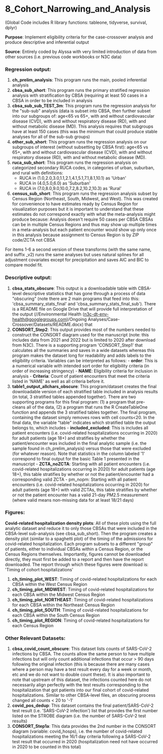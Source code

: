 # 8_Cohort_Narrowing_and_Analysis
(Global Code includes R library functions: tableone, tidyverse, survival, dplyr)

**Purpose**: Implement eligibility criteria for the case-crossover analysis and produce descriptive and inferential output

**Source**: Entirely coded by Alyssa with very limited introduction of data from other sources (i.e. previous code workbooks or N3C data)

### Regression output:
  1. **ch_prelim_analysis**: This program runs the main, pooled inferential analysis 
  2. **cbsa_sub_short**: This program runs the primary stratified regression analysis with stratification by CBSA (requiring at least 50 cases in a CBSA in order to be included in analysis
  3. **cbsa_sub_sub_TEST_3m**: This program runs the regression analysis for the "sub-sub" analysis (data is subset into CBSA, then further subset into our subgroups of: age<65 vs 65+, with and without cardiovascular disease (CVD), with and without respiratory disease (RD), with and without metabolic disease (MD). This analysis requires that subgroups have at least 150 cases (this was the minimum that could produce stable analyses for all of the sub-sub groups)
  4. **other_sub_short**: This program runs the regression analysis on our subgroups of interest (without subsetting by CBSA first): age<65 vs 65+, with and without cardiovascular disease (CVD), with and without respiratory disease (RD), with and without metabolic disease (MD).
  5. **ruca_sub_short**: This program runs the regression analysis on categorized secondary RUCA codes, in categories of urban, suburban, and rural with definitions:
     - RUCA in (1.0,2.0,3.0,1.1,2.1,4.1,5.1,7.1,8.1,10.1) as 'Urban'
     - RUCA in (4.0,5.0,6.0) as 'Suburban'
     - RUCA in (7.0,8.0,9.0,10.0,7.2,8.2,10.2,10.3) as 'Rural'
  6. **census_sub_short**: This program runs the regression analysis subset by Census Region (Northeast, South, Midwest, and West). This was created for convenience to have estimates ready by Census Region for visualization purposes but it is important to understand that these estimates do not correspond exactly with what the meta-analysis might produce because:
Analysis doesn't require 50 cases per CBSA
CBSAs can be in multiple Census Regions and thus may show up multiple times in a meta-analysis but each patient encounter would show up only once in this analysis because assignment to Census Region is by ZIP code/ZCTA not CBSA

For items 1-6 a second version of these transforms (with the same name, and suffix _v2) runs the same analyses but uses natural splines for all adjustment covariates except for precipitation and saves AIC and BIC to compare model fit.

### Descriptive output:
  1. **cbsa_stats_obscure**: This output is a downloadable table with CBSA-level descriptive statistics that has gone through a process of data "obscuring" (note there are 2 main programs that feed into this: 'cbsa_summary_stats_final' and 'cbsa_summary_stats_final_sub'). There is a README file on Google Drive that will provide full interpretation of the output (//Environmental Health (n3c-dt-env-health@googlegroups.com)/Ongoing Analyses/Case-Crossover/Datasets/README.docx) that
  2. **CONSORT_Step2**: This output provides most of the numbers needed to construct the CONSORT diagram used for the manuscript (note: this includes data from 2021 and 2022 but is limited to 2020 after download from N3C). There is a supporting program 'CONSORT_Step1' that calculates all the summaries and saves in a wide datasets whereas this program makes the dataset long for readability and adds labels to the eligibility criteria. Variables can be interpreted as follows:
    - **order**: This is a numerical variable with intended sort order for eligibility criteria (in order of increasing stringency)
    - **NAME**: Eligibility criteria for inclusion in analysis
    - **Criteria**: Count of patient encounters that meet the criteria listed in 'NAME' as well as all criteria before it.
  3. **table1_output_allchars_obscure**: This program/dataset creates the final downloadable version of each stratified table included in analysis results (in total, 3 stratified tables appended together). There are two supporting programs for this final program: (1) a program that pre-cleans all of the data, (2) a program that runs the R CreateTableOne function and appends the 3 stratified tables together. The final program, containing the dataset simply removes rows with cell counts<20. In the final data, the variable "table" indicates which stratified table the output belongs to, which includes
    - **included_excluded**: This is includes all patient encounters (i.e. covid-related hospitalizations occurring in 2020) for adult patients (age 18+) and stratifies by whether the patient/encounter was included in the final analytic sample (i.e. the sample found in ch_prelim_analysis) versus those that were excluded (for whatever reason). Note that statistics in the column labeled '1' correspond to final output for the basic Table 1 presented in the manuscript
    - **ZCTA_noZCTA**: Starting with all patient encounters  (i.e. covid-related hospitalizations occurring in 2020) for adult patients (age 18+), this table stratifies by whether or not the patient/encounter had a corresponding valid ZCTA
    - pm_nopm: Starting with all patient encounters (i.e. covid-related hospitalizations occurring in 2020) for adult patients (age 18+) with valid ZCTAs, this table stratifies by whether or not the patient encounter has a valid 21-day PM2.5 measurement (where valid means non-missing data for at least 18/21 days)

### Figures: 
**Covid-related hospitalization density plots**: All of these plots using the full analytic dataset and reduce it to only those CBSAs that were included in the CBSA-level sub-analysis (see cbsa_sub_short). Then the program creates a density plot (similar to a spaghetti plot) of the timing of the admissions for covid-related hospitalization. Each program subsets to a different "group" of patients, either to individual CBSAs within a Census Region, or the Census Regions themselves. Importantly, figures cannot be downloaded directly, they must first be added to a report and then have the report downloaded. The report through which these figures were download is: 'Timing of cohort hospitalizations'
  1. **ch_timing_plot_WEST**: Timing of covid-related hospitalizations for each CBSA within the West Census Region
  2. **ch_timing_plot_MIDWEST**: Timing of covid-related hospitalizations for each CBSA within the Midwest Census Region
  3. **ch_timing_plot_NORTHEAST**: Timing of covid-related hospitalizations for each CBSA within the Northeast Census Region
  4. **ch_timing_plot_SOUTH**: Timing of covid-related hospitalizations for each CBSA within the South Census Region
  5. **ch_timing_plot_REGION**: Timing of covid-related hospitalizations for each Census Region


### Other Relevant Datasets:
  1. **cbsa_covid_count_obscure**: This dataset lists counts of SARS-CoV-2 infections by CBSA. The counts allow the same person to have multiple infections but will only count additional infections that occur > 90 days following the original infection (this is because there are many cases where a person may have a test result every day for a week or month, etc and we do not want to double count these). It is also important to note that upstream of this dataset, the infections counted here do not necessarily align perfectly with the test results corresponding to the hospitalization that got patients into our final cohort of covid-related hospitalizations. Similar to other CBSA-level files, an obscuring process changed all counts < 20 to '-1'
  2. **covid_pos_dedup**: This dataset contains the final patient/SARS-CoV-2  test result (i.e. 'SARS-CoV-2 infection') list that provides the first number listed on the STROBE diagram (i.e. the number of SARS-CoV-2 test results)
  3. **CONSORT_Step1a**: This data provides the 2nd number in the CONSORT diagram (variable: covid_hosps), i.e. the number of covid-related hospitalizations meeting the 16/1 day criteria following a SARS-CoV-2 test result that occurred in 2020 (hospitalization need not have occurred in 2020 to be counted in this total)





